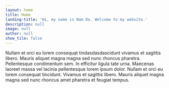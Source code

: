```yaml
---
layout: home
title: Home
landing-title: 'Hi, my name is Nam Do. Welcome to my website.'
description: null
image: null
author: null
show_tile: false
---
```


Nullam et orci eu lorem consequat tindasdasdascidunt vivamus et sagittis libero. Mauris aliquet magna magna sed nunc rhoncus pharetra. Pellentesque condimentum sem. In efficitur ligula tate urna. Maecenas laoreet massa vel lacinia pellentesque lorem ipsum dolor. Nullam et orci eu lorem consequat tincidunt. Vivamus et sagittis libero. Mauris aliquet magna magna sed nunc rhoncus amet pharetra et feugiat tempus.
